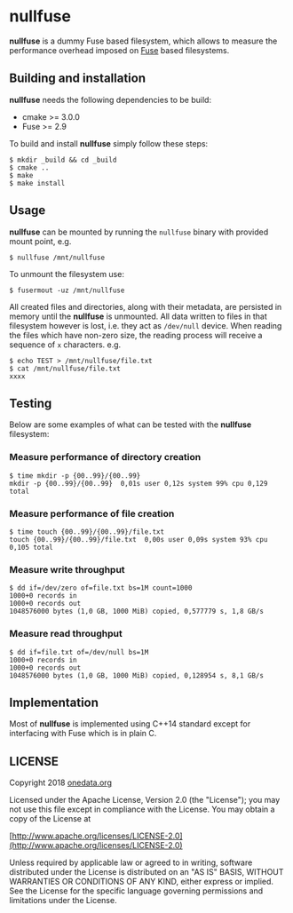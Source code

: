 # nullfuse

**nullfuse** is a dummy Fuse based filesystem, which allows to measure the performance overhead imposed on [Fuse](https://github.com/libfuse/libfuse) based filesystems.


## Building and installation

**nullfuse** needs the following dependencies to be build:

* cmake >= 3.0.0
* Fuse >= 2.9

To build and install **nullfuse** simply follow these steps:

```
$ mkdir _build && cd _build
$ cmake ..
$ make
$ make install
```

## Usage

**nullfuse** can be mounted by running the `nullfuse` binary with provided mount point, e.g.

```
$ nullfuse /mnt/nullfuse
```

To unmount the filesystem use:

```
$ fusermout -uz /mnt/nullfuse
```

All created files and directories, along with their metadata, are persisted in memory until the **nullfuse** is unmounted. All data written to files in that filesystem however is lost, i.e. they act as `/dev/null` device. When reading the files which have non-zero size, the reading process will receive a sequence of `x` characters. e.g.

```
$ echo TEST > /mnt/nullfuse/file.txt
$ cat /mnt/nullfuse/file.txt
xxxx
```

## Testing

Below are some examples of what can be tested with the **nullfuse** filesystem:

### Measure performance of directory creation

```
$ time mkdir -p {00..99}/{00..99}         
mkdir -p {00..99}/{00..99}  0,01s user 0,12s system 99% cpu 0,129 total
```

### Measure performance of file creation

```
$ time touch {00..99}/{00..99}/file.txt    
touch {00..99}/{00..99}/file.txt  0,00s user 0,09s system 93% cpu 0,105 total
```

### Measure write throughput 

```
$ dd if=/dev/zero of=file.txt bs=1M count=1000
1000+0 records in
1000+0 records out
1048576000 bytes (1,0 GB, 1000 MiB) copied, 0,577779 s, 1,8 GB/s
```

### Measure read throughput 

```
$ dd if=file.txt of=/dev/null bs=1M
1000+0 records in
1000+0 records out
1048576000 bytes (1,0 GB, 1000 MiB) copied, 0,128954 s, 8,1 GB/s
```


## Implementation

Most of **nullfuse** is implemented using C++14 standard except for interfacing with Fuse which is in plain C.



## LICENSE

Copyright 2018 [onedata.org](onedata.org)

Licensed under the Apache License, Version 2.0 (the "License"); you may not use this file except in compliance with the License. You may obtain a copy of the License at

[http://www.apache.org/licenses/LICENSE-2.0](http://www.apache.org/licenses/LICENSE-2.0)

Unless required by applicable law or agreed to in writing, software distributed under the License is distributed on an "AS IS" BASIS, WITHOUT WARRANTIES OR CONDITIONS OF ANY KIND, either express or implied. See the License for the specific language governing permissions and limitations under the License.


